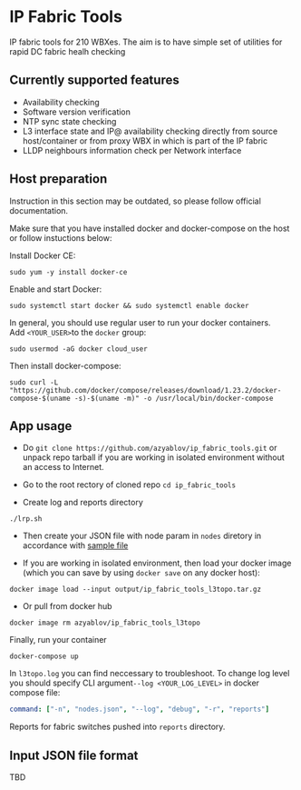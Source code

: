 # IP Fabric Tools
IP fabric tools for 210 WBXes.
The aim is to have simple set of utilities for rapid DC fabric healh checking
  

## Currently supported features

* Availability checking
* Software version verification
* NTP sync state checking
* L3 interface state and IP@ availability checking directly from source host/container or from proxy WBX in which is part of the IP fabric
* LLDP neighbours information check per Network interface


## Host preparation

Instruction in this section may be outdated, so please follow official documentation.

Make sure that you have installed docker and docker-compose on the host or follow instuctions below:

Install Docker CE:
```shell script
sudo yum -y install docker-ce
```
Enable and start Docker:
```shell script
sudo systemctl start docker && sudo systemctl enable docker
```
In general, you should use regular user to run your docker containers.
Add `<YOUR_USER>`to the `docker` group:
```shell script
sudo usermod -aG docker cloud_user
```
Then install docker-compose:
```shell script
sudo curl -L "https://github.com/docker/compose/releases/download/1.23.2/docker-compose-$(uname -s)-$(uname -m)" -o /usr/local/bin/docker-compose
```
## App usage
* Do `git clone https://github.com/azyablov/ip_fabric_tools.git`
or unpack repo tarball if you are working in isolated environment without an access to Internet.

* Go to the root rectory of cloned repo `cd ip_fabric_tools`

* Create log and reports directory
```shell script
./lrp.sh
```

* Then create your JSON file with node param in `nodes` diretory in accordance with [sample file](nodes/input_sample.json)

* If you are working in isolated environment, then load your docker image (which you can save by using `docker save` on any docker host): 
```shell script
docker image load --input output/ip_fabric_tools_l3topo.tar.gz
```
* Or pull from docker hub
```shell script
docker image rm azyablov/ip_fabric_tools_l3topo
```

Finally, run your container

```shell script
docker-compose up
```

In `l3topo.log` you can find neccessary to troubleshoot.
To change log level you should specify CLI argument`--log <YOUR_LOG_LEVEL>` in docker compose file:
```yaml
command: ["-n", "nodes.json", "--log", "debug", "-r", "reports"]
```
Reports for fabric switches pushed into `reports` directory.

## Input JSON file format 

TBD